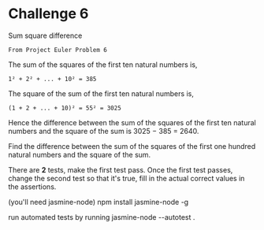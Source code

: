 Challenge 6
===========

Sum square difference

    From Project Euler Problem 6


The sum of the squares of the first ten natural numbers is,

    1² + 2² + ... + 10² = 385

The square of the sum of the first ten natural numbers is,

    (1 + 2 + ... + 10)² = 55² = 3025

Hence the difference between the sum of the squares of the first ten natural numbers and the square of the sum is 3025 − 385 = 2640.

Find the difference between the sum of the squares of the first one hundred natural numbers and the square of the sum.

There are **2** tests, make the first test pass.
Once the first test passes, change the second test so that it's true,
  fill in the actual correct values in the assertions.

(you'll need jasmine-node)
    npm install jasmine-node -g

run automated tests by running
    jasmine-node --autotest .